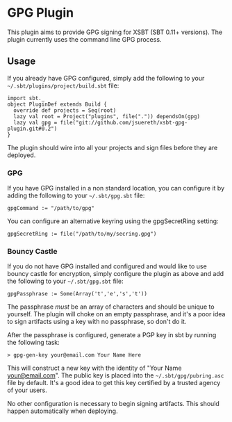 # GPG Plugin

This plugin aims to provide GPG signing for XSBT (SBT 0.11+ versions).  The plugin currently uses the command line GPG process.  


## Usage

If you already have GPG configured, simply add the following to your `~/.sbt/plugins/project/build.sbt` file:

    import sbt._
    object PluginDef extends Build {
      override def projects = Seq(root)
      lazy val root = Project("plugins", file(".")) dependsOn(gpg)
      lazy val gpg = file("git://github.com/jsuereth/xsbt-gpg-plugin.git#0.2")
    }

The plugin should wire into all your projects and sign files before they are deployed.   

### GPG

If you have GPG installed in a non standard location, you can configure it by adding the following to your `~/.sbt/gpg.sbt` file:

    gpgCommand := "/path/to/gpg"

You can configure an alternative keyring using the gpgSecretRing setting:

    gpgSecretRing := file("/path/to/my/secring.gpg")


### Bouncy Castle

If you do not have GPG installed and configured and would like to use bouncy castle for encryption, simply configure the plugin as above and add the following to your `~/.sbt/gpg.sbt` file:

    gpgPassphrase := Some(Array('t','e','s','t'))

The passphrase *must* be an array of characters and should be unique to yourself.   The plugin will choke on an empty passphrase, and it's a poor idea to sign artifacts using a key with no passphrase, so don't do it.

After the passphrase is configured, generate a PGP key in sbt by running the following task:

    > gpg-gen-key your@email.com Your Name Here

This will construct a new key with the identity of "Your Name <your@email.com>".  The public key is placed into the `~/.sbt/gpg/pubring.asc` file by default.   It's a good idea to get this key certified by a trusted agency of your users.

No other configuration is necessary to begin signing artifacts.   This should happen automatically when deploying.
